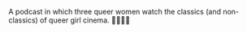 A podcast in which three queer women watch the classics (and non-classics) of queer girl cinema.
🏳️‍🌈🏳️‍⚧️
